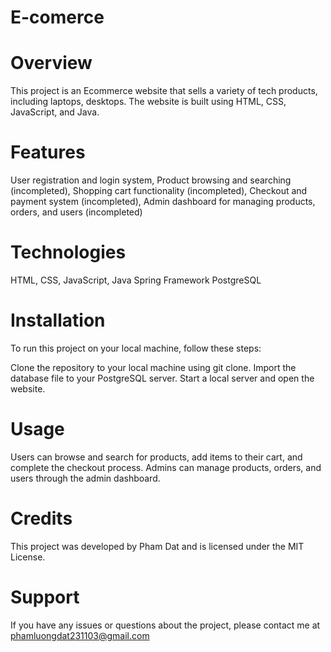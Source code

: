# E-comerce
# Overview
This project is an Ecommerce website that sells a variety of tech products, including laptops, desktops. The website is built using HTML, CSS, JavaScript, and Java.

# Features
  User registration and login system,
  Product browsing and searching (incompleted),
  Shopping cart functionality (incompleted),
  Checkout and payment system (incompleted),
  Admin dashboard for managing products, orders, and users (incompleted)
# Technologies
  HTML,
  CSS,
  JavaScript,
  Java Spring Framework
  PostgreSQL
# Installation
  To run this project on your local machine, follow these steps:

  Clone the repository to your local machine using git clone.
  Import the database file to your PostgreSQL server.
  Start a local server and open the website.
# Usage
  Users can browse and search for products, add items to their cart, and complete the checkout process. Admins can manage products, orders, and users through the admin     dashboard.

# Credits
  This project was developed by Pham Dat and is licensed under the MIT License.

# Support
  If you have any issues or questions about the project, please contact me at phamluongdat231103@gmail.com
